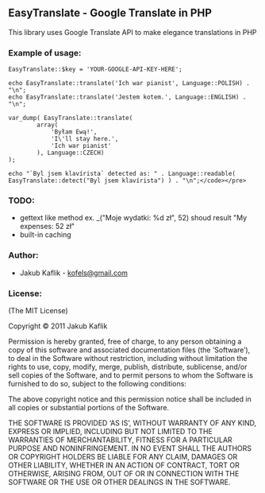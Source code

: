 ## EasyTranslate  - Google Translate in PHP

This library uses Google Translate API to make elegance translations in PHP

### Example of usage:
    EasyTranslate::$key = 'YOUR-GOOGLE-API-KEY-HERE';
    
    echo EasyTranslate::translate('Ich war pianist', Language::POLISH) . "\n";
    echo EasyTranslate::translate('Jestem kotem.', Language::ENGLISH) . "\n";
    
    var_dump( EasyTranslate::translate(
            array(
                'Byłam Ewą!',
                'I\'ll stay here.',
                'Ich war pianist'
            ), Language::CZECH)
    );
    
    echo "`Byl jsem klavírista` detected as: " . Language::readable( EasyTranslate::detect("Byl jsem klavírista") ) . "\n";</code></pre>

### TODO:

* gettext like method ex. _("Moje wydatki: %d zł", 52) shoud result "My expenses: 52 zł"
* built-in caching

### Author:

* Jakub Kaflik - kofels@gmail.com

### License:

(The MIT License)

Copyright © 2011 Jakub Kaflik

Permission is hereby granted, free of charge, to any person obtaining a copy of this software and associated documentation files (the ‘Software’), to deal in the Software without restriction, including without limitation the rights to use, copy, modify, merge, publish, distribute, sublicense, and/or sell copies of the Software, and to permit persons to whom the Software is furnished to do so, subject to the following conditions:

The above copyright notice and this permission notice shall be included in all copies or substantial portions of the Software.

THE SOFTWARE IS PROVIDED ‘AS IS’, WITHOUT WARRANTY OF ANY KIND, EXPRESS OR IMPLIED, INCLUDING BUT NOT LIMITED TO THE WARRANTIES OF MERCHANTABILITY, FITNESS FOR A PARTICULAR PURPOSE AND NONINFRINGEMENT. IN NO EVENT SHALL THE AUTHORS OR COPYRIGHT HOLDERS BE LIABLE FOR ANY CLAIM, DAMAGES OR OTHER LIABILITY, WHETHER IN AN ACTION OF CONTRACT, TORT OR OTHERWISE, ARISING FROM, OUT OF OR IN CONNECTION WITH THE SOFTWARE OR THE USE OR OTHER DEALINGS IN THE SOFTWARE.